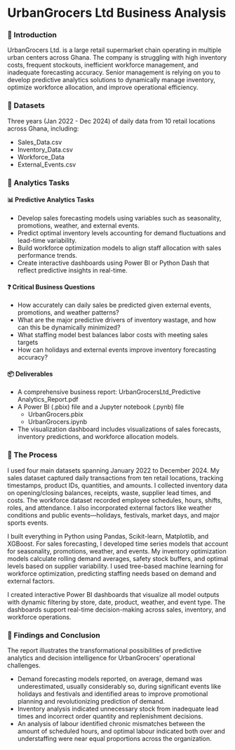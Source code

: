 # UrbanGrocers Ltd Business Analysis

### 📝 Introduction
UrbanGrocers Ltd. is a large retail supermarket chain operating in multiple urban centers across Ghana. The company is struggling with high inventory costs, frequent stockouts, inefficient workforce management, and inadequate forecasting accuracy. Senior management is relying on you to develop predictive analytics solutions to dynamically manage inventory, optimize workforce allocation, and improve operational efficiency.

### 🧾 Datasets
Three years (Jan 2022 - Dec 2024) of daily data from 10 retail locations across Ghana, including:
- Sales_Data.csv
- Inventory_Data.csv
- Workforce_Data
- External_Events.csv

### 🔧 Analytics Tasks
#### 📊 Predictive Analytics Tasks
- Develop sales forecasting models using variables such as seasonality, promotions, weather, and external events.
- Predict optimal inventory levels accounting for demand fluctuations and lead-time variability.
- Build workforce optimization models to align staff allocation with sales performance trends.
- Create interactive dashboards using Power BI or Python Dash that reflect predictive insights in real-time.

#### ❓ Critical Business Questions
- How accurately can daily sales be predicted given external events, promotions, and weather patterns?
- What are the major predictive drivers of inventory wastage, and how can this be dynamically minimized?
- What staffing model best balances labor costs with meeting sales targets
- How can holidays and external events improve inventory forecasting accuracy?

#### 📦 Deliverables
- A comprehensive business report: UrbanGrocersLtd_Predictive Analytics_Report.pdf
- A Power BI (.pbix) file and a Jupyter notebook (.pynb) file
	- UrbanGrocers.pbix
	- UrbanGrocers.ipynb
- The visualization dashboard includes visualizations of sales forecasts, inventory predictions, and workforce allocation models.

### 🔄 The Process
I used four main datasets spanning January 2022 to December 2024. My sales dataset captured daily transactions from ten retail locations, tracking timestamps, product IDs, quantities, and amounts. I collected inventory data on opening/closing balances, receipts, waste, supplier lead times, and costs. The workforce dataset recorded employee schedules, hours, shifts, roles, and attendance. I also incorporated external factors like weather conditions and public events—holidays, festivals, market days, and major sports events.

I built everything in Python using Pandas, Scikit-learn, Matplotlib, and XGBoost. For sales forecasting, I developed time series models that account for seasonality, promotions, weather, and events. My inventory optimization models calculate rolling demand averages, safety stock buffers, and optimal levels based on supplier variability. I used tree-based machine learning for workforce optimization, predicting staffing needs based on demand and external factors.

I created interactive Power BI dashboards that visualize all model outputs with dynamic filtering by store, date, product, weather, and event type. The dashboards support real-time decision-making across sales, inventory, and workforce operations.

### 📌 Findings and Conclusion
The report illustrates the transformational possibilities of predictive analytics and decision intelligence for UrbanGrocers’ operational challenges.
- Demand forecasting models reported, on average, demand was underestimated, usually considerably so, during significant events like holidays and festivals and identified areas to improve promotional planning and revolutionizing prediction of demand.
- Inventory analysis indicated unnecessary stock from inadequate lead times and incorrect order quantity and replenishment decisions.
- An analysis of labour identified chronic mismatches between the amount of scheduled hours, and optimal labour indicated both over and understaffing were near equal proportions across the organization.

